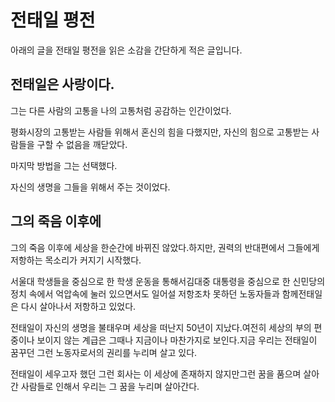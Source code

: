 # 전태일 평전

아래의 글을 전태일 평전을 읽은 소감을 간단하게 적은 글입니다.



## 전태일은 사랑이다.

그는 다른 사람의 고통을 나의 고통처럼 공감하는 인간이었다.

평화시장의 고통받는 사람들 위해서 혼신의 힘을 다했지만, 자신의 힘으로 고통받는 사람들을 구할 수 없음을 깨닫았다.

마지막 방법을 그는 선택했다.

자신의 생명을 그들을 위해서 주는 것이었다.



## 그의 죽음 이후에

그의 죽음 이후에 세상을 한순간에 바뀌진 않았다.하지만, 권력의 반대편에서 그들에게 저항하는 목소리가 커지기 시작했다.

서울대 학생들을 중심으로 한 학생 운동을 통해서김대중 대통령을 중심으로 한 신민당의 정치 속에서 억압속에 눌러 있으면서도 일어설 저항조차 못하던 노동자들과 함께전태일은 다시 살아나서 저항하고 있었다.

전태일이 자신의 생명을 불태우며 세상을 떠난지 50년이 지났다.여전히 세상의 부의 편중이나 보이지 않는 계급은 그때나 지금이나 마찬가지로 보인다.지금 우리는 전태일이 꿈꾸던 그런 노동자로서의 권리를 누리며 살고 있다.

전태일이 세우고자 했던 그런 회사는 이 세상에 존재하지 않지만그런 꿈을 품으며 살아간 사람들로 인해서 우리는 그 꿈을 누리며 살아간다.